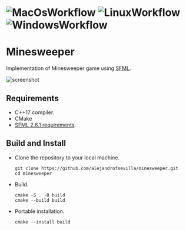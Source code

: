 # ![MacOsWorkflow](https://github.com/alejandrofsevilla/minesweeper/actions/workflows/MacOs.yml/badge.svg) ![LinuxWorkflow](https://github.com/alejandrofsevilla/minesweeper/actions/workflows/Linux.yml/badge.svg) ![WindowsWorkflow](https://github.com/alejandrofsevilla/minesweeper/actions/workflows/Windows.yml/badge.svg)

# Minesweeper
Implementation of Minesweeper game using [SFML](https://www.sfml-dev.org/).

![screenshot](https://github.com/user-attachments/assets/36a990b4-d763-4360-a212-9994964b4267)

## Requirements
* C++17 compiler.
* CMake
* [SFML 2.6.1 requirements](https://www.sfml-dev.org/tutorials/2.6/start-cmake.php#requirements). 

## Build and Install
- Clone the repository to your local machine.
   ```terminal
   git clone https://github.com/alejandrofsevilla/minesweeper.git
   cd minesweeper
   ```
- Build.
   ```terminal
   cmake -S . -B build
   cmake --build build
   ```
- Portable installation.
   ```terminal
   cmake --install build
   ```
